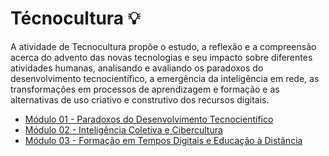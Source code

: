 # Técnocultura 💡

A atividade de Tecnocultura propõe o estudo, a reflexão e a compreensão acerca do advento das novas tecnologias e seu impacto sobre diferentes atividades humanas, analisando e avaliando os paradoxos do desenvolvimento tecnocientífico, a emergência da inteligência em rede, as transformações em processos de aprendizagem e formação e as alternativas de uso criativo e construtivo dos recursos digitais.

- [Módulo 01 - Paradoxos do Desenvolvimento Tecnocientífico](modulo-1/)
- [Módulo 02 - Inteligência Coletiva e Cibercultura](modulo-2/)
- [Módulo 03 - Formação em Tempos Digitais e Educação à Distância](modulo-3/)
